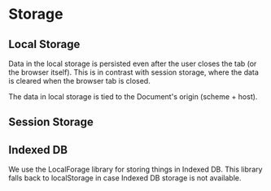 # Storage

## Local Storage

Data in the local storage is persisted even after the user closes the tab (or
the browser itself). This is in contrast with session storage, where the data is
cleared when the browser tab is closed.

The data in local storage is tied to the Document's origin (scheme + host).

## Session Storage

## Indexed DB

We use the LocalForage library for storing things in Indexed DB. This library
falls back to localStorage in case Indexed DB storage is not available.
